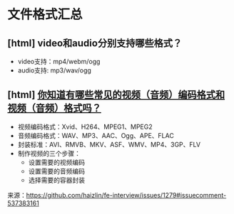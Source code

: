 # 文件格式汇总

## [html] video和audio分别支持哪些格式？

- video支持：mp4/webm/ogg
- audio支持: mp3/wav/ogg

## [html] [你知道有哪些常见的视频（音频）编码格式和视频（音频）格式吗？](https://github.com/haizlin/fe-interview/issues/1279)

- 视频编码格式：Xvid、H264、MPEG1、MPEG2
- 音频编码格式：WAV、MP3、AAC、Ogg、APE、FLAC
- 封装标准：AVI、RMVB、MKV、ASF、WMV、MP4、3GP、FLV
- 制作视频的三个步骤：
  - 设置需要的视频编码
  - 设置需要的音频编码
  - 选择需要的容器封装

来源：https://github.com/haizlin/fe-interview/issues/1279#issuecomment-537383161
